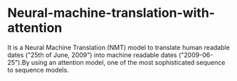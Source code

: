 # Neural-machine-translation-with-attention
It is a Neural Machine Translation (NMT) model to translate human readable dates ("25th of June, 2009") into machine readable dates ("2009-06-25").By using an attention model, one of the most sophisticated sequence to sequence models.
